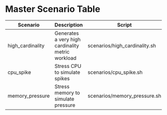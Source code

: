 # Master Scenario Table

| Scenario | Description | Script |
|----------|-------------|--------|
| high_cardinality | Generates a very high cardinality metric workload | scenarios/high_cardinality.sh |
| cpu_spike | Stress CPU to simulate spikes | scenarios/cpu_spike.sh |
| memory_pressure | Stress memory to simulate pressure | scenarios/memory_pressure.sh |

